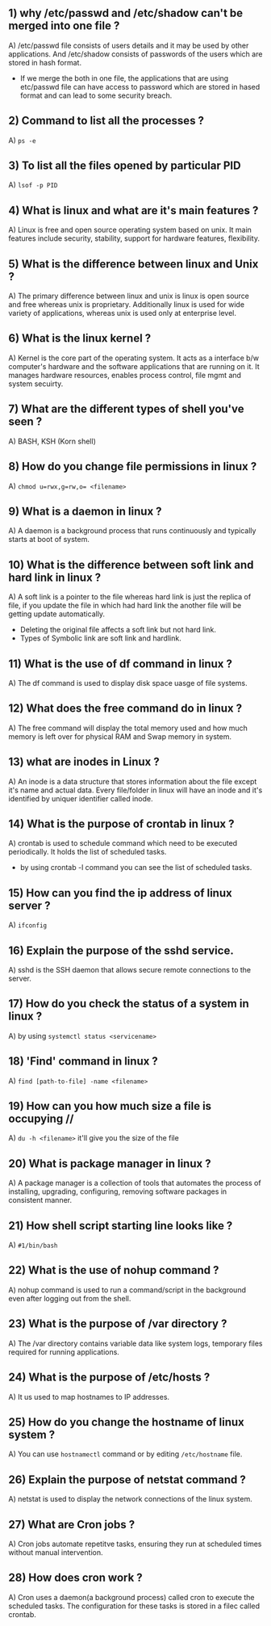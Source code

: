 ## 1) why /etc/passwd and /etc/shadow can't be merged into one file ?

A) /etc/passwd file consists of users details and it may be used by other applications. And /etc/shadow consists of passwords of the users which are stored in hash format.

- If we merge the both in one file, the applications that are using etc/passwd file can have access to password which are stored in hased format and can lead to some security breach.

## 2) Command to list all the processes ?

A) `ps -e`

## 3) To list all the files opened by particular PID

A) `lsof -p PID`

## 4) What is linux and what are it's main features ?

A) Linux is free and open source operating system based on unix. It main features include security, stability, support for hardware features, flexibility.

## 5) What is the difference between linux and Unix ?

A) The primary difference between linux and unix is linux is open source and free whereas unix is proprietary. Additionally linux is used for wide variety of applications, whereas unix is used only at enterprise level.

## 6) What is the linux kernel ?

A) Kernel is the core part of the operating system. It acts as a interface b/w computer's hardware and the software applications that are running on it. It manages hardware resources, enables process control, file mgmt and system secuirty.

## 7) What are the different types of shell you've seen ?

A) BASH, KSH (Korn shell)

## 8) How do you change file permissions in linux ?

A) `chmod u=rwx,g=rw,o= <filename>`

## 9) What is a daemon in linux ?

A) A daemon is a background process that runs continuously and typically starts at boot of system.

## 10) What is the difference between soft link and hard link in linux ?

A) A soft link is a pointer to the file whereas hard link is just the replica of file, if you update the file in which had hard link the another file will be getting update automatically.

- Deleting the original file affects a soft link but not hard link.
- Types of Symbolic link are soft link and hardlink.

## 11) What is the use of df command in linux ?

A) The df command is used to display disk space uasge of file systems.

## 12) What does the free command do in linux ?

A) The free command will display the total memory used and how much memory is left over for physical RAM and Swap memory in system.

## 13) what are inodes in Linux ?

A) An inode is a data structure that stores information about the file except it's name and actual data. Every file/folder in linux will have an inode and it's identified by uniquer identifier called inode.

## 14) What is the purpose of crontab in linux ?

A) crontab is used to schedule command which need to be executed periodically. It holds the list of scheduled tasks.

- by using crontab -l command you can see the list of scheduled tasks.

## 15) How can you find the ip address of linux server ?

A) `ifconfig`

## 16) Explain the purpose of the sshd service.

A) sshd is the SSH daemon that allows secure remote connections to the server.

## 17) How do you check the status of a system in linux ?

A) by using `systemctl status <servicename>`

## 18) 'Find' command in linux ?

A) `find [path-to-file] -name <filename>`

## 19) How can you how much size a file is occupying //

A) `du -h <filename>` it'll give you the size of the file

## 20) What is package manager in linux ?

A) A package manager is a collection of tools that automates the process of installing, upgrading, configuring, removing software packages in consistent manner.

## 21) How shell script starting line looks like ?

A) `#1/bin/bash`

## 22) What is the use of nohup command ?

A) nohup command is used to run a command/script in the background even after logging out from the shell.

## 23) What is the purpose of /var directory ?

A) The /var directory contains variable data like system logs, temporary files required for running applications.

## 24) What is the purpose of /etc/hosts ?

A) It us used to map hostnames to IP addresses.

## 25) How do you change the hostname of linux system ?

A) You can use `hostnamectl` command or by editing `/etc/hostname` file.

## 26) Explain the purpose of netstat command ?

A) netstat is used to display the network connections of the linux system.

## 27) What are Cron jobs ?

A) Cron jobs automate repetitve tasks, ensuring they run at scheduled times without manual intervention.

## 28) How does cron work ?

A) Cron uses a daemon(a background process) called cron to execute the scheduled tasks. The configuration for these tasks is stored in a filec called crontab.
